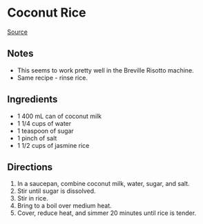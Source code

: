 # Coconut Rice

[Source](http://allrecipes.com/recipe/56059/asian-coconut-rice/)

## Notes

- This seems to work pretty well in the Breville Risotto machine.
- Same recipe - rinse rice.

## Ingredients

- 1 400 mL can of coconut milk
- 1 1/4 cups of water
- 1 teaspoon of sugar
- 1 pinch of salt
- 1 1/2 cups of jasmine rice

## Directions

1. In a saucepan, combine coconut milk, water, sugar, and salt.
2. Stir until sugar is dissolved.
3. Stir in rice.
4. Bring to a boil over medium heat.
5. Cover, reduce heat, and simmer 20 minutes until rice is tender.
